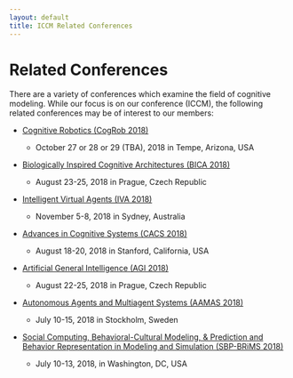 ```yaml
---
layout: default
title: ICCM Related Conferences
---
```


# Related Conferences

There are a variety of conferences which examine the field of cognitive 
modeling. While our focus is on our conference (ICCM), the following
related conferences may be of interest to our members:

- <a href="https://www.maskor.fh-aachen.de/events/CogRob2018/">Cognitive Robotics (CogRob 2018)</a>
  - October 27 or 28 or 29 (TBA), 2018 in Tempe, Arizona, USA

- <a href="http://bica2018.org/">Biologically Inspired Cognitive Architectures (BICA 2018)</a>
  - August 23-25, 2018 in Prague, Czech Republic

- <a href="http://iva2018.westernsydney.edu.au/">Intelligent Virtual Agents (IVA 2018)</a>
  - November 5-8, 2018 in Sydney, Australia

- <a href="http://www.cogsys.org/2018">Advances in Cognitive Systems (CACS 2018)</a>
  - August 18-20, 2018 in Stanford, California, USA

- <a href="http://agi-conference.org/2018/">Artificial General Intelligence (AGI 2018)</a>
  - August 22-25, 2018 in Prague, Czech Republic

- <a href="http://celweb.vuse.vanderbilt.edu/aamas18/">Autonomous Agents and Multiagent Systems (AAMAS 2018)</a>
  - July 10-15, 2018 in Stockholm, Sweden

- <a href="http://sbp-brims.org/2018/">Social Computing, Behavioral-Cultural Modeling, & Prediction and Behavior Representation in Modeling and Simulation (SBP-BRiMS 2018)</a>
  - July 10-13, 2018, in Washington, DC, USA


